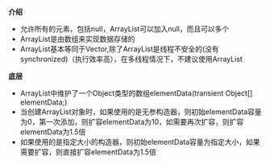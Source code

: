 ﻿**介绍**
- 允许所有的元素，包括null，ArrayList可以加入null，而且可以多个
- ArrayList是由数组来实现数据存储的
- ArrayList基本等同于Vector,除了ArrayList是线程不安全的(没有synchronized)（执行效率高），在多线程情况下，不建议使用ArrayList

**底层**

- ArrayList中维护了一个Object类型的数组elementData(transient Object[] elementData;)
- 当创建ArrayList对象时，如果使用的是无参构造器，则初始elementData容量为0，第一次添加，则扩容elementData为10，如需要再次扩容，则扩容elementData为1.5倍
- 如果使用的是指定大小的构造器，则初始elementData容量为指定大小，如果需要扩容，则直接扩容elementData为1.5倍

